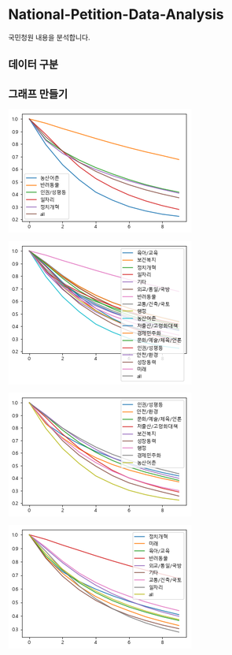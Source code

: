 # National-Petition-Data-Analysis
국민청원 내용을 분석합니다.

## 데이터 구분

## 그래프 만들기 

![](images/graph_important.png)

![](images/graph_all.png)

![](images/graph_half1.png)

![](images/graph_half2.png)

